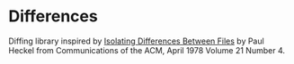 # Differences
Diffing library inspired by [Isolating Differences Between Files](http://dl.acm.org/citation.cfm?id=359467) by Paul Heckel from Communications of the ACM, April 1978 Volume 21 Number 4.
